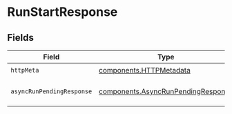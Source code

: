 # RunStartResponse


## Fields

| Field                                                                                    | Type                                                                                     | Required                                                                                 | Description                                                                              |
| ---------------------------------------------------------------------------------------- | ---------------------------------------------------------------------------------------- | ---------------------------------------------------------------------------------------- | ---------------------------------------------------------------------------------------- |
| `httpMeta`                                                                               | [components.HTTPMetadata](../../models/components/httpmetadata.md)                       | :heavy_check_mark:                                                                       | N/A                                                                                      |
| `asyncRunPendingResponse`                                                                | [components.AsyncRunPendingResponse](../../models/components/asyncrunpendingresponse.md) | :heavy_minus_sign:                                                                       | API run operation started                                                                |